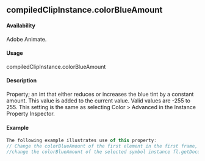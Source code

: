 ## compiledClipInstance.colorBlueAmount

#### Availability

Adobe Animate.

#### Usage

compiledClipInstance.colorBlueAmount

#### Description

Property; an int that either reduces or increases the blue tint by a constant amount. This value is added to the current value. Valid values are -255 to 255.
This setting is the same as selecting Color > Advanced in the Instance Property Inspector.

#### Example

```javascript
The following example illustrates use of this property:
// Change the colorBlueAmount of the first element in the first frame, top layer fl.getDocumentDOM().getTimeline().layers[0].frames[0].elements[0].colorBlueAmount = 100;
//change the colorBlueAmount of the selected symbol instance fl.getDocumentDOM().selection[0].colorBlueAmount = 255;

```
